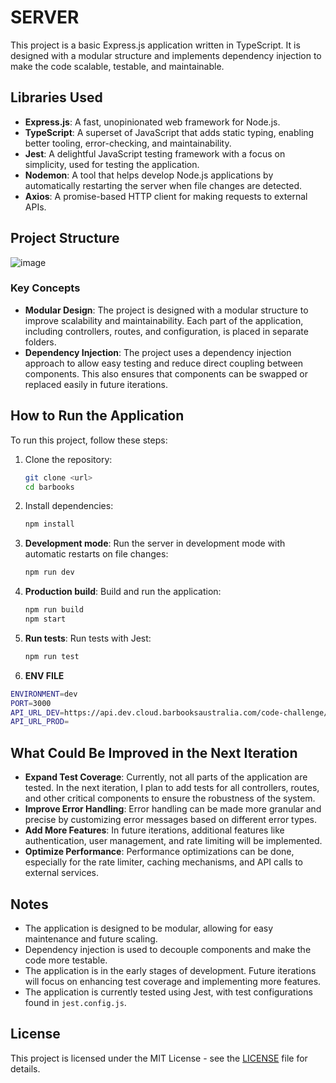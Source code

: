 # SERVER

This project is a basic Express.js application written in TypeScript. It is designed with a modular structure and implements dependency injection to make the code scalable, testable, and maintainable.

## Libraries Used

- **Express.js**: A fast, unopinionated web framework for Node.js.
- **TypeScript**: A superset of JavaScript that adds static typing, enabling better tooling, error-checking, and maintainability.
- **Jest**: A delightful JavaScript testing framework with a focus on simplicity, used for testing the application.
- **Nodemon**: A tool that helps develop Node.js applications by automatically restarting the server when file changes are detected.
- **Axios**: A promise-based HTTP client for making requests to external APIs.

## Project Structure

![image](https://github.com/user-attachments/assets/1eb9d7d8-b671-4695-b956-eb092b8f0aee)



### Key Concepts

- **Modular Design**: The project is designed with a modular structure to improve scalability and maintainability. Each part of the application, including controllers, routes, and configuration, is placed in separate folders.
- **Dependency Injection**: The project uses a dependency injection approach to allow easy testing and reduce direct coupling between components. This also ensures that components can be swapped or replaced easily in future iterations.

## How to Run the Application

To run this project, follow these steps:

1. Clone the repository:
    ```bash
    git clone <url>
    cd barbooks
    ```

2. Install dependencies:
    ```bash
    npm install
    ```

3. **Development mode**: Run the server in development mode with automatic restarts on file changes:
    ```bash
    npm run dev
    ```

4. **Production build**: Build and run the application:
    ```bash
    npm run build
    npm start
    ```

5. **Run tests**: Run tests with Jest:
    ```bash
    npm run test
    ```

6. **ENV FILE** 
```bash
ENVIRONMENT=dev
PORT=3000
API_URL_DEV=https://api.dev.cloud.barbooksaustralia.com/code-challenge/api
API_URL_PROD=
```

## What Could Be Improved in the Next Iteration

- **Expand Test Coverage**: Currently, not all parts of the application are tested. In the next iteration, I plan to add tests for all controllers, routes, and other critical components to ensure the robustness of the system.
- **Improve Error Handling**: Error handling can be made more granular and precise by customizing error messages based on different error types.
- **Add More Features**: In future iterations, additional features like authentication, user management, and rate limiting will be implemented.
- **Optimize Performance**: Performance optimizations can be done, especially for the rate limiter, caching mechanisms, and API calls to external services.

## Notes

- The application is designed to be modular, allowing for easy maintenance and future scaling.
- Dependency injection is used to decouple components and make the code more testable.
- The application is in the early stages of development. Future iterations will focus on enhancing test coverage and implementing more features.
- The application is currently tested using Jest, with test configurations found in `jest.config.js`.

## License

This project is licensed under the MIT License - see the [LICENSE](LICENSE) file for details.
